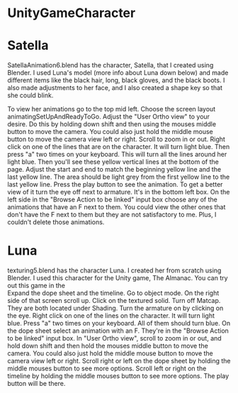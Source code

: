 # UnityGameCharacter
# Satella
SatellaAnimation6.blend has the character, Satella, that I created using Blender. I used Luna's model (more info about Luna down below) and made different items like the black hair, long, black gloves, and the black boots. I also made adjustments to her face, and I also created a shape key so that she could blink.

To view her animations go to the top mid left. Choose the screen layout animatingSetUpAndReadyToGo. Adjust the "User Ortho view" to your
desire. Do this by holding down shift and then using the mouses middle button to move the camera. You could also just hold the middle mouse button to move the camera view left or right. Scroll to zoom in or out. Right click on one of the lines that are on the character. It will turn light blue. Then press "a" two times on your keyboard. This will turn all the lines around her light blue. Then you'll see these yellow vertical lines at the bottom of the page. Adjust the start and end to match the beginning yellow line and the last yellow line. The area should be light grey from the first yellow line to the last yellow line. Press the play button to see the animation. To get a better view of it turn the eye off next to armature. It's in the bottom left box. On the left side in the "Browse Action to be linked" input box choose any of the animations that have an F next to them. You could view the other ones that don't have the F next to them but they are not satisfactory to me. Plus, I couldn't delete those animations. 

# Luna
texturing5.blend has the character Luna. I created her from scratch using Blender. I used this character for the Unity game, The Almanac. You can try out this game in the  
Expand the dope sheet and the timeline. Go to object mode. On the right side of that screen scroll up. Click on the textured solid. Turn off Matcap. They are both located under Shading. Turn the armature on by clicking on the eye. Right click on one of the lines on the character. It will turn light blue. Press "a" two times on your keyboard. All of them should turn blue. On the dope sheet select an animation with an F. They're in the "Browse Action to be linked" input box. In "User Ortho view", scroll to zoom in or out, and hold down shift and then hold the mouses middle button to move the camera. You could also just hold the middle mouse button to move the camera view left or right. Scroll right or left on the dope sheet by holding the middle mouses button to see more options. Scroll left or right on the timeline by holding the middle mouses button to see more options. The play button will be there. 

